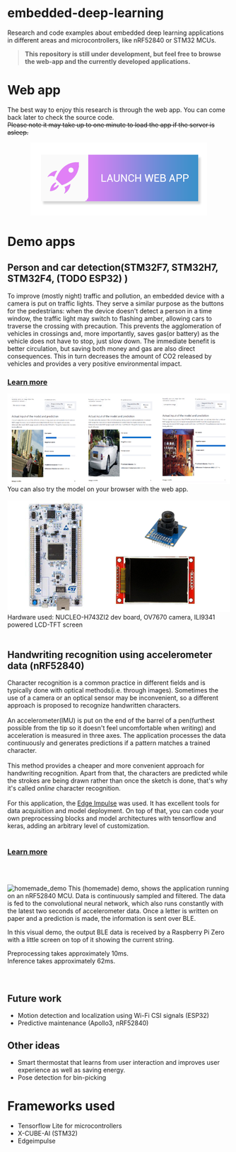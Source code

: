 # embedded-deep-learning
 Research and code examples about embedded deep learning applications in different areas and microcontrollers, like nRF52840 or STM32 MCUs.

> **This repository is still under development, but feel free to browse the web-app and the currently developed applications.**  

# Web app

The best way to enjoy this research is through the web app. You can come back later to check the source code.  
~~Please note it may take up to one minute to load the app if the server is asleep.~~  

<p align="center">
    <a href="https://share.streamlit.io/phanzgz/embedded-deep-learning/demo_webapp/app.py">
        <img src="images/launch-webapp-btn.png" alt="launch web app">
    </a>
</p>  



# Demo apps

## Person and car detection(STM32F7, STM32H7, STM32F4, (TODO ESP32) )
To improve (mostly night) traffic and pollution, an embedded device with a camera is put on traffic lights. They serve a similar purpose as the buttons for the pedestrians: when the device doesn't detect a person in a time window, the traffic light may switch to flashing amber, allowing cars to traverse the crossing with precaution. This prevents the agglomeration of vehicles in crossings and, more importantly, saves gas(or battery) as the vehicle does not have to stop, just slow down. The immediate benefit is better circulation, but saving both money and gas are also direct consequences. This in turn decreases the amount of CO2 released by vehicles and provides a very positive environmental impact.

### [Learn more](/applications/person_detection/) 
![webapp-sample](/images/webapp-demo-sample.jpg)
You can also try the model on your browser with the web app.  
<br>
![hardware](/demo_webapp/person_detection/img/hardware.jpg)
Hardware used: NUCLEO-H743ZI2 dev board, OV7670 camera, ILI9341 powered LCD-TFT screen
<br><br>

## Handwriting recognition using accelerometer data (nRF52840)
Character recognition is a common practice in different fields and is typically done with optical methods(i.e. through images).
Sometimes the use of a camera or an optical sensor may be inconvenient, so a different approach is proposed to recognize handwritten
characters.  
<br>
An accelerometer(IMU) is put on the end of the barrel of a pen(furthest possible from the tip so it doesn't feel uncomfortable when writing)
and acceleration is measured in three axes. The application processes the data continuously and generates predictions if a pattern matches
a trained character.  
<br>
This method provides a cheaper and more convenient approach for handwriting recognition. Apart from that, the characters are predicted
while the strokes are being drawn rather than once the sketch is done, that's why it's called *online* character recognition.  
<br>
For this application, the [Edge Impulse](https://www.edgeimpulse.com/) was used. It has excellent tools for data acquisition and 
model deployment. On top of that, you can code your own preprocessing blocks and model architectures with tensorflow and keras, adding
an arbitrary level of customization.  
<br>
### [Learn more](/applications/handwriting_recognition/) 
<br><br>

![homemade_demo](/demo_webapp/handwriting_recognition/demo.gif)
This (homemade) demo, shows the application running on an nRF52840 MCU. 
Data is continuously sampled and filtered. The data is fed to the convolutional neural network, which also runs constantly with the latest 
two seconds of accelerometer data. Once a letter is written on paper and a prediction is made, the information is sent over BLE.  

In this visual demo, the output BLE data is received by a Raspberry Pi Zero with a little screen on top of it showing the current string.  

Preprocessing takes approximately 10ms.  
Inference takes approximately 62ms.  
<br><br>

## Future work
* Motion detection and localization using Wi-Fi CSI signals (ESP32)
* Predictive maintenance (Apollo3, nRF52840)

## Other ideas
* Smart thermostat that learns from user interaction and improves user experience as well as saving energy.
* Pose detection for bin-picking

# Frameworks used

* Tensorflow Lite for microcontrollers
* X-CUBE-AI (STM32)
* Edgeimpulse
